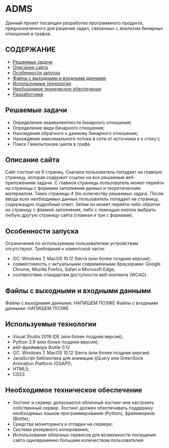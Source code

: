 # ADMS
Данный проект посвящен разработке программного продукта, предназначенного для решения задач, связанных с анализом бинарных отношений и графов.

## СОДЕРЖАНИЕ
-	[Решаемые задачи](#решаемые-задачи)
-	[Описание сайта](#описание-сайта)
-	[Особенности запуска](#особенности-запуска)
-	[Файлы с выходными и входными данными](#файлы-с-выходными-и-входными-данными)
-	[Используемые технологии](#используемые-технологии)
-	[Необходимое техническое обеспечение](#необходимое-техническое-обеспечение)
-	[Разработчики](#разработчики)

## Решаемые задачи
-	Определение эквивалентности бинарного отношения;
-	Определение вида бинарного отношения;
-	Нахождения обратного к данному бинарного отношения;
-	Нахождение максимального потока в сети от источника s к стоку t;
-	Поиск Гамильтонова цикла в графе.

## Описание сайта
Сайт состоит из 9 страниц. Сначала пользователь попадает на главную страницу, которая содержит ссылки на все решаемые веб-приложением задачи. С главной страницы пользователь может перейти на страницы с формами заполнения данных и теоретическим материалом. Таких страницы 4 (по количеству решаемых задач). После ввода всех необходимых данных пользователь попадает на страницу, содержащую подробный ответ. Затем он может перейти либо обратно на страницу с формой заполнения, либо с помощью кнопок выбрать любую другую страницу сайта (главная и три с формами).  

## Особенности запуска
Ограничения по используемым пользователем устройствам отсутствуют. 
Требования к клиентской части:
-	ОС: Windows 7, MacOS 10.12 Sierra (или более поздние версии);
-	совместимость с актуальными современными браузерами: Google Chrome, Mozilla Firefox, Safari и Microsoft Edge;
-	соответствие стандартам доступности веб-контента (WCAG).

## Файлы с выходными и входными данными
Файлы с выходными данными:
НАПИШЕМ ПОЗЖЕ
Файлы с входными данными:
НАПИШЕМ ПОЗЖЕ

## Используемые технологии
-	Visual Studio 2019 IDE (или более поздняя версия);
-	Python 3.9 (или более поздняя версия);
-	веб-фреймворк Bottle 0.12
-	ОС: Windows 7, MacOS 10.12 Sierra (или более поздние версии)
-	JavaScript библиотека для анимации (jQuery или GreenSock Animation Platform (GSAP));
-	HTML5;
-	CSS3.

## Необходимое техническое обеспечение
-	Хостинг и сервер: допускается облачный хостинг или настроить собственный сервер. Хостинг должен обеспечивать поддержку необходимых языков программирования (Python), фреймворков (Bottle);
-	Средства мониторинга и отладки на сервере;
-	Система резервного копирования;
-	Использование облачных сервисов для возможности посещения сайта одновременно большим количеством пользователей.

